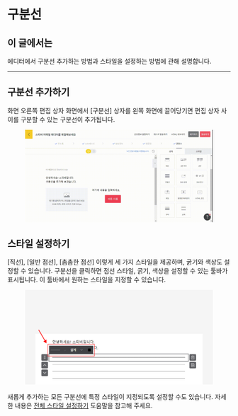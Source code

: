# 구분선

## 이 글에서는

에디터에서 구분선 추가하는 방법과 스타일을 설정하는 방법에 관해 설명합니다.

***

## 구분선 추가하기

화면 오른쪽 편집 상자 화면에서 \[구분선] 상자를 왼쪽 화면에 끌어당기면 편집 상자 사이를 구분할 수 있는 구분선이 추가됩니다.

<figure><img src="../../../.gitbook/assets/screencast-stibee.com-2024.04.22-13_48_17.gif" alt=""><figcaption></figcaption></figure>



## 스타일 설정하기

\[직선], \[일반 점선], \[촘촘한 점선] 이렇게 세 가지 스타일을 제공하며, 굵기와 색상도 설정할 수 있습니다. 구분선을 클릭하면 점선 스타일, 굵기, 색상을 설정할 수 있는 툴바가 표시됩니다. 이 툴바에서 원하는 스타일을 지정할 수 있습니다.

<figure><img src="../../../.gitbook/assets/구분선.png" alt=""><figcaption></figcaption></figure>



새롭게 추가하는 모든 구분선에 특정 스타일이 지정되도록 설정할 수도 있습니다. 자세한 내용은 [전체 스타일 설정하기](../style.md) 도움말을 참고해 주세요.
